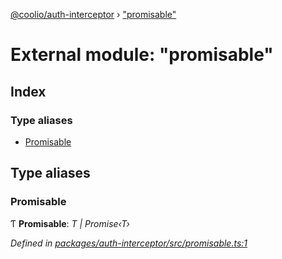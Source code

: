 [@coolio/auth-interceptor](../README.md) › ["promisable"](_promisable_.md)

# External module: "promisable"

## Index

### Type aliases

* [Promisable](_promisable_.md#promisable)

## Type aliases

###  Promisable

Ƭ **Promisable**: *T | Promise‹T›*

*Defined in [packages/auth-interceptor/src/promisable.ts:1](https://github.com/headline-1/coolio/blob/32658f8/packages/auth-interceptor/src/promisable.ts#L1)*
